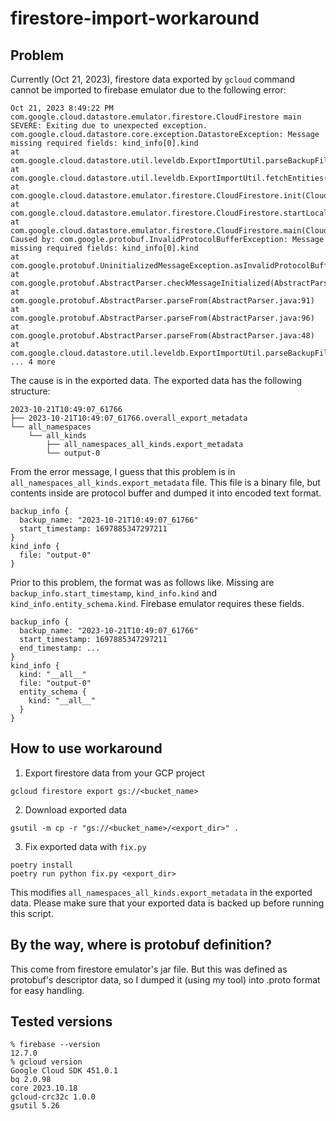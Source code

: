 # firestore-import-workaround

## Problem

Currently (Oct 21, 2023), firestore data exported by `gcloud` command cannot be imported to firebase emulator due to the following error:

```
Oct 21, 2023 8:49:22 PM com.google.cloud.datastore.emulator.firestore.CloudFirestore main
SEVERE: Exiting due to unexpected exception.
com.google.cloud.datastore.core.exception.DatastoreException: Message missing required fields: kind_info[0].kind
at com.google.cloud.datastore.util.leveldb.ExportImportUtil.parseBackupFile(ExportImportUtil.java:378)
at com.google.cloud.datastore.util.leveldb.ExportImportUtil.fetchEntities(ExportImportUtil.java:88)
at com.google.cloud.datastore.emulator.firestore.CloudFirestore.init(CloudFirestore.java:181)
at com.google.cloud.datastore.emulator.firestore.CloudFirestore.startLocally(CloudFirestore.java:115)
at com.google.cloud.datastore.emulator.firestore.CloudFirestore.main(CloudFirestore.java:96)
Caused by: com.google.protobuf.InvalidProtocolBufferException: Message missing required fields: kind_info[0].kind
at com.google.protobuf.UninitializedMessageException.asInvalidProtocolBufferException(UninitializedMessageException.java:79)
at com.google.protobuf.AbstractParser.checkMessageInitialized(AbstractParser.java:73)
at com.google.protobuf.AbstractParser.parseFrom(AbstractParser.java:91)
at com.google.protobuf.AbstractParser.parseFrom(AbstractParser.java:96)
at com.google.protobuf.AbstractParser.parseFrom(AbstractParser.java:48)
at com.google.cloud.datastore.util.leveldb.ExportImportUtil.parseBackupFile(ExportImportUtil.java:376)
... 4 more
```

The cause is in the exported data. The exported data has the following structure:

```
2023-10-21T10:49:07_61766
├── 2023-10-21T10:49:07_61766.overall_export_metadata
└── all_namespaces
    └── all_kinds
        ├── all_namespaces_all_kinds.export_metadata
        └── output-0
```

From the error message, I guess that this problem is in `all_namespaces_all_kinds.export_metadata` file. This file is a binary file, but contents inside are protocol buffer and dumped it into encoded text format.

```
backup_info {
  backup_name: "2023-10-21T10:49:07_61766"
  start_timestamp: 1697885347297211
}
kind_info {
  file: "output-0"
}
```

Prior to this problem, the format was as follows like. Missing are `backup_info.start_timestamp`, `kind_info.kind` and `kind_info.entity_schema.kind`. Firebase emulator requires these fields.

```
backup_info {
  backup_name: "2023-10-21T10:49:07_61766"
  start_timestamp: 1697885347297211
  end_timestamp: ...
}
kind_info {
  kind: "__all__"
  file: "output-0"
  entity_schema {
    kind: "__all__"
  }
}
```

## How to use workaround

1. Export firestore data from your GCP project

```
gcloud firestore export gs://<bucket_name>
```

2. Download exported data

```
gsutil -m cp -r "gs://<bucket_name>/<export_dir>" .
```

3. Fix exported data with `fix.py`

```
poetry install
poetry run python fix.py <export_dir>
```

This modifies `all_namespaces_all_kinds.export_metadata` in the exported data. Please make sure that your exported data is backed up before running this script.

## By the way, where is protobuf definition?

This come from firestore emulator's jar file. But this was defined as protobuf's descriptor data, so I dumped it (using my tool) into .proto format for easy handling.

## Tested versions

```
% firebase --version
12.7.0
% gcloud version
Google Cloud SDK 451.0.1
bq 2.0.98
core 2023.10.18
gcloud-crc32c 1.0.0
gsutil 5.26
```